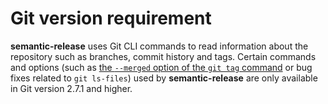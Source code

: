 # Git version requirement

**semantic-release** uses Git CLI commands to read information about the repository such as branches, commit history and tags.
Certain commands and options (such as [the `--merged` option of the `git tag` command](https://git-scm.com/docs/git-tag/2.7.0#git-tag---no-mergedltcommitgt) or bug fixes related to `git ls-files`) used by **semantic-release** are only available in Git version 2.7.1 and higher.
